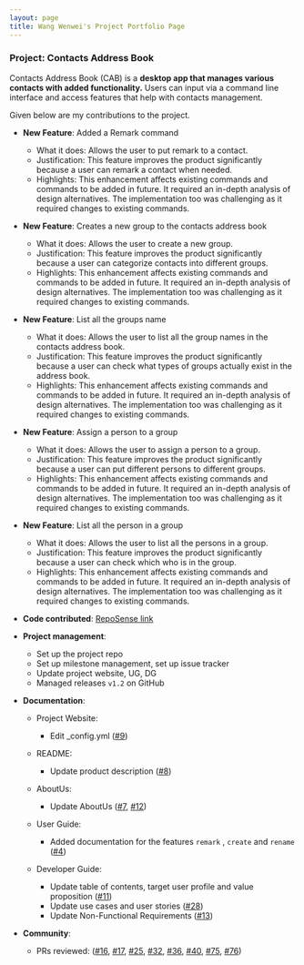 ```yaml
---
layout: page
title: Wang Wenwei's Project Portfolio Page
---
```


### Project: Contacts Address Book

Contacts Address Book (CAB) is a **desktop app that manages various contacts with added functionality.**
Users can input via a command line interface and access features that help with contacts management.

Given below are my contributions to the project.

* **New Feature**: Added a Remark command
  * What it does: Allows the user to put remark to a contact.
  * Justification: This feature improves the product significantly because a user can remark a contact when needed.
  * Highlights: This enhancement affects existing commands and commands to be added in future. It required an in-depth analysis of design alternatives. The implementation too was challenging as it required changes to existing commands.

* **New Feature**: Creates a new group to the contacts address book
  * What it does: Allows the user to create a new group.
  * Justification: This feature improves the product significantly because a user can categorize contacts into different groups.
  * Highlights: This enhancement affects existing commands and commands to be added in future. It required an in-depth analysis of design alternatives. The implementation too was challenging as it required changes to existing commands.

* **New Feature**: List all the groups name
  * What it does: Allows the user to list all the group names in the contacts address book.
  * Justification: This feature improves the product significantly because a user can check what types of groups actually exist in the address book.
  * Highlights: This enhancement affects existing commands and commands to be added in future. It required an in-depth analysis of design alternatives. The implementation too was challenging as it required changes to existing commands.

* **New Feature**: Assign a person to a group
  * What it does: Allows the user to assign a person to a group.
  * Justification: This feature improves the product significantly because a user can put different persons to different groups.
  * Highlights: This enhancement affects existing commands and commands to be added in future. It required an in-depth analysis of design alternatives. The implementation too was challenging as it required changes to existing commands.

* **New Feature**: List all the person in a group
  * What it does: Allows the user to list all the persons in a group.
  * Justification: This feature improves the product significantly because a user can check which who is in the group.
  * Highlights: This enhancement affects existing commands and commands to be added in future. It required an in-depth analysis of design alternatives. The implementation too was challenging as it required changes to existing commands.

* **Code contributed**: [RepoSense link](https://nus-tic4002-ay2122s2.github.io/tp-dashboard/?search=&sort=groupTitle&sortWithin=title&timeframe=commit&mergegroup=&groupSelect=groupByRepos&breakdown=true&checkedFileTypes=docs~functional-code~test-code~other&since=2022-02-11&tabOpen=true&tabType=authorship&tabAuthor=e0373972&tabRepo=AY2122S2-TIC4002-F18-1%2Ftp2%5Bmaster%5D&authorshipIsMergeGroup=false&authorshipFileTypes=docs~functional-code~test-code~other&authorshipIsBinaryFileTypeChecked=false)

* **Project management**:
  * Set up the project repo
  * Set up milestone management, set up issue tracker
  * Update project website, UG, DG
  * Managed releases `v1.2` on GitHub

* **Documentation**:
  * Project Website:
    * Edit _config.yml ([\#9](https://github.com/AY2122S2-TIC4002-F18-1/tp2/pull/9))
  * README:
    * Update product description ([\#8](https://github.com/AY2122S2-TIC4002-F18-1/tp2/pull/8))
  * AboutUs:
    * Update AboutUs  ([\#7](https://github.com/AY2122S2-TIC4002-F18-1/tp2/pull/7), [\#12](https://github.com/AY2122S2-TIC4002-F18-1/tp2/pull/12))
  * User Guide:
    * Added documentation for the features `remark` , `create` and `rename` ([\#4](https://github.com/AY2122S2-TIC4002-F18-1/tp2/pull/4))

  * Developer Guide:
    * Update table of contents, target user profile and value proposition ([\#11](https://github.com/AY2122S2-TIC4002-F18-1/tp2/pull/11))
    * Update use cases and user stories ([\#28](https://github.com/AY2122S2-TIC4002-F18-1/tp2/pull/28))
    * Update Non-Functional Requirements ([\#13](https://github.com/AY2122S2-TIC4002-F18-1/tp2/pull/13))

* **Community**:
  * PRs reviewed: ([\#16](https://github.com/AY2122S2-TIC4002-F18-1/tp2/pull/16), [\#17](https://github.com/AY2122S2-TIC4002-F18-1/tp2/pull/17), [\#25](https://github.com/AY2122S2-TIC4002-F18-1/tp2/pull/25), [\#32](https://github.com/AY2122S2-TIC4002-F18-1/tp2/pull/32), [\#36](https://github.com/AY2122S2-TIC4002-F18-1/tp2/pull/36), [\#40](https://github.com/AY2122S2-TIC4002-F18-1/tp2/pull/40), [\#75](https://github.com/AY2122S2-TIC4002-F18-1/tp2/pull/75), [\#76](https://github.com/AY2122S2-TIC4002-F18-1/tp2/pull/76))


